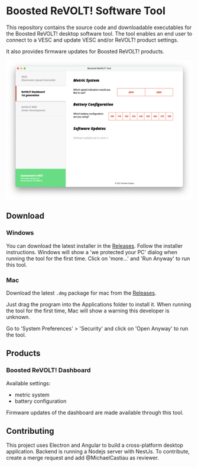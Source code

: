 # Boosted ReVOLT! Software Tool

This repository contains the source code and downloadable executables for the Boosted ReVOLT! desktop software tool. The tool enables an end user to connect to a VESC and update VESC and/or ReVOLT! product settings.

It also provides firmware updates for Boosted ReVOLT! products.

![screenshot](./screenshots/home.png)

## Download
### Windows
You can download the latest installer in the [Releases](https://github.com/MichaelCastiau/boosted-revolt-tool/releases). Follow the installer
instructions. Windows will show a 'we protected your PC' dialog when running the tool 
for the first time. Click on 'more...' and 'Run Anyway' to run this tool.

### Mac
Download the latest `.dmg` package for mac from the [Releases](https://github.com/MichaelCastiau/boosted-revolt-tool/releases).

Just drag the program into  the Applications folder to install it.
When running the tool for the first time, Mac will show a warning this developer is unknown.

Go to 'System Preferences' > 'Security' and click on 'Open Anyway' to run the tool.

## Products
### Boosted ReVOLT! Dashboard

Available settings:
- metric system
- battery configuration

Firmware updates of the dashboard are made available through this tool.

## Contributing

This project uses Electron and Angular to build a cross-platform desktop application. Backend is running a Nodejs server with NestJs. To contribute, create a merge request and add @MichaelCastiau as reviewer.

